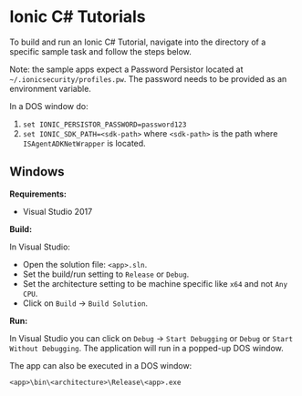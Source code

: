 # Ionic C# Tutorials

To build and run an Ionic C# Tutorial, navigate into the directory of a specific sample task and follow the steps below.

Note: the sample apps expect a Password Persistor located at `~/.ionicsecurity/profiles.pw`. The password needs to be provided as an environment variable.

In a DOS window do:

1. `set IONIC_PERSISTOR_PASSWORD=password123`
1. `set IONIC_SDK_PATH=<sdk-path>` where `<sdk-path>` is the path where `ISAgentADKNetWrapper` is located.

## Windows

**Requirements:**
- Visual Studio 2017

**Build:**

In Visual Studio:

* Open the solution file: `<app>.sln`.
* Set the build/run setting to `Release` or `Debug`.
* Set the architecture setting to be machine specific like `x64` and not `Any CPU`.
*  Click on `Build` -> `Build Solution`.

**Run:**

In Visual Studio you can click on `Debug` -> `Start Debugging` or `Debug` or `Start Without Debugging`.  The application will run in a popped-up DOS window.

The app can also be executed in a DOS window:

```
<app>\bin\<architecture>\Release\<app>.exe
```
